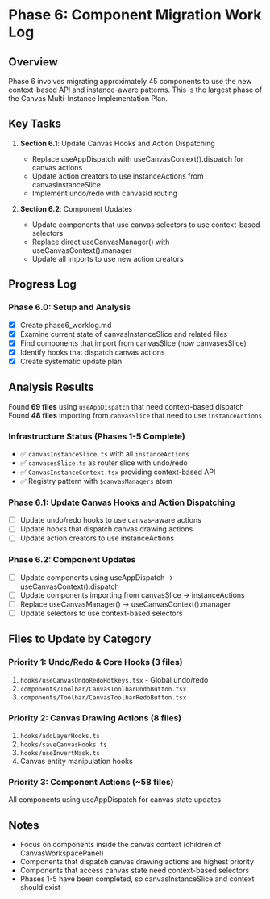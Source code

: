 # Phase 6: Component Migration Work Log

## Overview
Phase 6 involves migrating approximately 45 components to use the new context-based API and instance-aware patterns. This is the largest phase of the Canvas Multi-Instance Implementation Plan.

## Key Tasks
1. **Section 6.1**: Update Canvas Hooks and Action Dispatching
   - Replace useAppDispatch with useCanvasContext().dispatch for canvas actions
   - Update action creators to use instanceActions from canvasInstanceSlice
   - Implement undo/redo with canvasId routing

2. **Section 6.2**: Component Updates
   - Update components that use canvas selectors to use context-based selectors
   - Replace direct useCanvasManager() with useCanvasContext().manager
   - Update all imports to use new action creators

## Progress Log

### Phase 6.0: Setup and Analysis
- [x] Create phase6_worklog.md
- [x] Examine current state of canvasInstanceSlice and related files
- [x] Find components that import from canvasSlice (now canvasesSlice)
- [x] Identify hooks that dispatch canvas actions
- [x] Create systematic update plan

## Analysis Results
Found **69 files** using `useAppDispatch` that need context-based dispatch
Found **48 files** importing from `canvasSlice` that need to use `instanceActions`

### Infrastructure Status (Phases 1-5 Complete)
- ✅ `canvasInstanceSlice.ts` with all `instanceActions`
- ✅ `canvasesSlice.ts` as router slice with undo/redo
- ✅ `CanvasInstanceContext.tsx` providing context-based API
- ✅ Registry pattern with `$canvasManagers` atom

### Phase 6.1: Update Canvas Hooks and Action Dispatching
- [ ] Update undo/redo hooks to use canvas-aware actions
- [ ] Update hooks that dispatch canvas drawing actions
- [ ] Update action creators to use instanceActions

### Phase 6.2: Component Updates
- [ ] Update components using useAppDispatch → useCanvasContext().dispatch
- [ ] Update components importing from canvasSlice → instanceActions
- [ ] Replace useCanvasManager() → useCanvasContext().manager
- [ ] Update selectors to use context-based selectors

## Files to Update by Category

### Priority 1: Undo/Redo & Core Hooks (3 files)
1. `hooks/useCanvasUndoRedoHotkeys.tsx` - Global undo/redo
2. `components/Toolbar/CanvasToolbarUndoButton.tsx`
3. `components/Toolbar/CanvasToolbarRedoButton.tsx`

### Priority 2: Canvas Drawing Actions (8 files)  
1. `hooks/addLayerHooks.ts`
2. `hooks/saveCanvasHooks.ts`
3. `hooks/useInvertMask.ts`
4. Canvas entity manipulation hooks

### Priority 3: Component Actions (~58 files)
All components using useAppDispatch for canvas state updates

## Notes
- Focus on components inside the canvas context (children of CanvasWorkspacePanel)
- Components that dispatch canvas drawing actions are highest priority
- Components that access canvas state need context-based selectors
- Phases 1-5 have been completed, so canvasInstanceSlice and context should exist